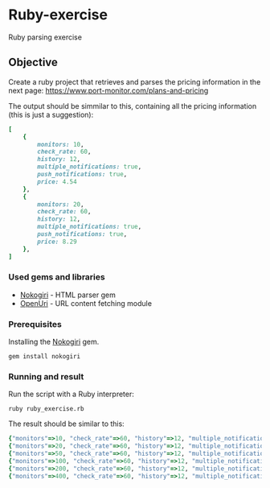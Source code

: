 # Ruby-exercise
Ruby parsing exercise

## Objective
Create a ruby project that retrieves and parses the pricing information in the next page:
https://www.port-monitor.com/plans-and-pricing

The output should be simmilar to this, containing all the pricing information (this is just a suggestion):

```ruby
[
    {
        monitors: 10,
        check_rate: 60,
        history: 12,
        multiple_notifications: true,
        push_notifications: true,
        price: 4.54
    },
    {
        monitors: 20,
        check_rate: 60,
        history: 12,
        multiple_notifications: true,
        push_notifications: true,
        price: 8.29
    },    
]
```
### Used gems and libraries
* [Nokogiri](https://rubygems.org/gems/nokogiri) - HTML parser gem
* [OpenUri](http://www.rubydoc.info/stdlib/open-uri/OpenURI) - URL content fetching module

### Prerequisites
Installing the [Nokogiri](https://rubygems.org/gems/nokogiri) gem.
```
gem install nokogiri
```

### Running and result
Run the script with a Ruby interpreter:

```
ruby ruby_exercise.rb
```
The result should be similar to this:
```ruby
{"monitors"=>10, "check_rate"=>60, "history"=>12, "multiple_notifications"=>true, "push_notifications"=>true, "price"=>4.54}
{"monitors"=>20, "check_rate"=>60, "history"=>12, "multiple_notifications"=>true, "push_notifications"=>true, "price"=>8.29}
{"monitors"=>50, "check_rate"=>60, "history"=>12, "multiple_notifications"=>true, "push_notifications"=>true, "price"=>19.13}
{"monitors"=>100, "check_rate"=>60, "history"=>12, "multiple_notifications"=>true, "push_notifications"=>true, "price"=>33.29}
{"monitors"=>200, "check_rate"=>60, "history"=>12, "multiple_notifications"=>true, "push_notifications"=>true, "price"=>58.33}
{"monitors"=>400, "check_rate"=>60, "history"=>12, "multiple_notifications"=>true, "push_notifications"=>true, "price"=>108.29}
```
